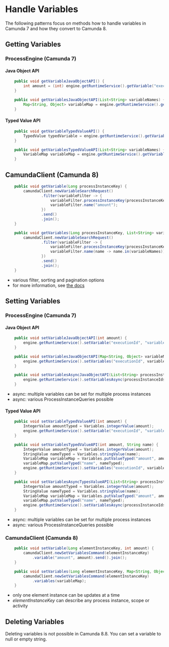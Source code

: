 # Handle Variables

The following patterns focus on methods how to handle variables in Camunda 7 and how they convert to Camunda 8.

## Getting Variables

### ProcessEngine (Camunda 7)

#### Java Object API

```java
    public void getVariableJavaObjectAPI() {
        int amount = (int) engine.getRuntimeService().getVariable("executionId", "amount");
    }
```

```java
    public void getVariablesJavaObjectAPI(List<String> variableNames) {
        Map<String, Object> variableMap = engine.getRuntimeService().getVariables("executionId", variableNames);
    }
```

#### Typed Value API

```java
    public void getVariableTypedValueAPI() {
        TypedValue typedVariable = engine.getRuntimeService().getVariableTyped("executionId", "variableName");
    }
```

```java
    public void getVariablesTypedValueAPI(List<String> variableNames) {
        VariableMap variableMap = engine.getRuntimeService().getVariablesTyped("executionId", variableNames, true);
    }
```

## CamundaClient (Camunda 8)

```java
    public void getVariable(Long processInstanceKey) {
        camundaClient.newVariableSearchRequest()
                .filter(variableFilter -> {
                    variableFilter.processInstanceKey(processInstanceKey);
                    variableFilter.name("amount");
                })
                .send()
                .join();
    }
```

```java
    public void getVariables(Long processInstanceKey, List<String> variableNames) {
        camundaClient.newVariableSearchRequest()
                .filter(variableFilter -> {
                    variableFilter.processInstanceKey(processInstanceKey);
                    variableFilter.name(name -> name.in(variableNames));
                })
                .send()
                .join();
    }
```

-   various filter, sorting and pagination options
-   for more information, see [the docs](https://docs.camunda.io/docs/next/apis-tools/camunda-api-rest/specifications/search-variables/)

## Setting Variables

### ProcessEngine (Camunda 7)

#### Java Object API

```java
    public void setVariableJavaObjectAPI(int amount) {
        engine.getRuntimeService().setVariable("executionId", "variableName", amount);
    }
```

```java
    public void setVariablesJavaObjectAPI(Map<String, Object> variableMap) {
        engine.getRuntimeService().setVariables("executionId", variableMap);
    }
```

```java
    public void setVariablesAsyncJavaObjectAPI(List<String> processInstanceIds, Map<String, Object> variableMap) {
        engine.getRuntimeService().setVariablesAsync(processInstanceIds, variableMap);
    }
```

-   async: multiple variables can be set for multiple process instances
-   async: various ProcessInstanceQueries possible

#### Typed Value API

```java
    public void setVariableTypedValueAPI(int amount) {
        IntegerValue amountTyped = Variables.integerValue(amount);
        engine.getRuntimeService().setVariable("executionId", "variableName", amountTyped);
    }
```

```java
    public void setVariablesTypedValueAPI(int amount, String name) {
        IntegerValue amountTyped = Variables.integerValue(amount);
        StringValue nameTyped = Variables.stringValue(name);
        VariableMap variableMap = Variables.putValueTyped("amount", amountTyped);
        variableMap.putValueTyped("name", nameTyped);
        engine.getRuntimeService().setVariables("executionId", variableMap);
    }
```

```java
    public void setVariablesAsyncTypesValueAPI(List<String> processInstanceIds, int amount, String name) {
        IntegerValue amountTyped = Variables.integerValue(amount);
        StringValue nameTyped = Variables.stringValue(name);
        VariableMap variableMap = Variables.putValueTyped("amount", amountTyped);
        variableMap.putValueTyped("name", nameTyped);
        engine.getRuntimeService().setVariablesAsync(processInstanceIds, variableMap);
    }
```

-   async: multiple variables can be set for multiple process instances
-   async: various ProcessInstanceQueries possible

### CamundaClient (Camunda 8)

```java
    public void setVariable(Long elementInstanceKey, int amount) {
        camundaClient.newSetVariablesCommand(elementInstanceKey)
            .variable("amount", amount).send().join();
    }
```

```java
    public void setVariables(Long elementInstanceKey, Map<String, Object> variableMap) {
        camundaClient.newSetVariablesCommand(elementInstanceKey)
    		.variables(variableMap);
    }
```

-   only one element instance can be updates at a time
-   _elementInstanceKey_ can describe any process instance, scope or activity

## Deleting Variables

Deleting variables is not possible in Camunda 8.8. You can set a variable to null or empty string.
